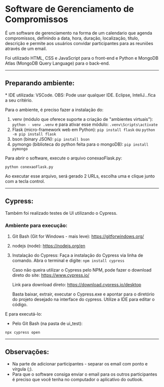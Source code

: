 # Software de Gerenciamento de Compromissos
É um software de gerenciamento na forma de um calendario que agenda compromissos, definindo a data, hora, duração, localização, título, descrição e permite aos usuários convidar participantes para as reuniões através de um email.

Foi utilizado HTML, CSS e JavaScript para o front-end e Python e MongoDB Atlas (MongoDB Query Language) para o back-end.

---
## Preparando ambiente:
\* IDE utilizada: VSCode. OBS: Pode usar qualquer IDE. Eclipse, InteliJ...fica a seu critério.

Para o ambiente, é preciso fazer a instalação do:
1. venv (módulo que oferece suporte a criação de "ambientes virtuais"): `python - venv .venv` e para ativar esse módulo: `.venv\Scripts\activate`
2. Flask (micro-framework web em Python): `pip install flask` ou `python -m pip install flask` 
3. bson (binary JSON): `pip install bson`
4. pymongo (biblioteca do python feita para o mongoDB): `pip install pymongo`

Para abrir o software, execute o arquivo conexaoFlask.py:
```
python conexaoFlask.py
```
Ao executar esse arquivo, será gerado 2 URLs, escolha uma e clique junto com a tecla control.

---
## Cypress:
Também foi realizado testes de UI utilizando o Cypress.

### Ambiente para execução:

1. Git Bash (Git for Windows - mais leve): https://gitforwindows.org/

2. nodejs (node): https://nodejs.org/en

3. Instalação do Cypress:
Faça a instalação do Cypress via linha de comando. Abra o terminal e digite: `npm install cypress`

    Caso não queira utilizar o Cypress pelo NPM, pode fazer o download direto do site: https://www.cypress.io/

    Link para download direto: https://download.cypress.io/desktop

    Basta baixar, extrair, executar o Cypress.exe e apontar para o diretório do projeto desejado na interface do cypress. Utilize a IDE para editar o código.

E para executá-lo:
* Pelo Git Bash (na pasta de ui_test):
``` 
npx cypress open
```
---
## Observações:
- Na parte de adicionar participantes - separar os email com ponto e vírgula (;).
- Para que o software consiga enviar o email para os outros participantes é preciso que você tenha no computador o aplicativo do outlook. 

